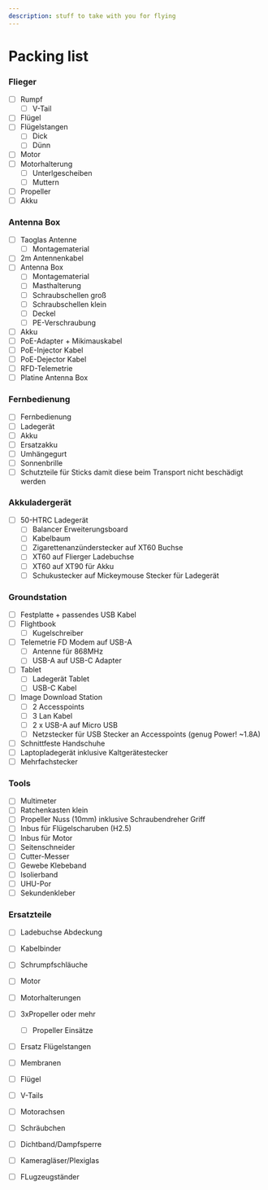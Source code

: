 ```yaml
---
description: stuff to take with you for flying
---
```


# Packing list

### Flieger

* [ ] Rumpf
  * [ ] V-Tail
* [ ] Flügel
* [ ] Flügelstangen
  * [ ] Dick
  * [ ] Dünn
* [ ] Motor
* [ ] Motorhalterung
  * [ ] Unterlgescheiben
  * [ ] Muttern
* [ ] Propeller
* [ ] Akku

### Antenna Box

* [ ] Taoglas Antenne
  * [ ] Montagematerial
* [ ] 2m Antennenkabel
* [ ] Antenna Box
  * [ ] Montagematerial
  * [ ] Masthalterung
  * [ ] Schraubschellen groß
  * [ ] Schraubschellen klein
  * [ ] Deckel
  * [ ] PE-Verschraubung
* [ ] Akku
* [ ] PoE-Adapter + Mikimauskabel
* [ ] PoE-Injector Kabel                                                                                                                                                 
* [ ] PoE-Dejector Kabel
* [ ] RFD-Telemetrie
* [ ] Platine Antenna Box

### Fernbedienung

* [ ] Fernbedienung
* [ ] Ladegerät
* [ ] Akku
* [ ] Ersatzakku
* [ ] Umhängegurt
* [ ] Sonnenbrille
* [ ] Schutzteile für Sticks damit diese beim Transport nicht beschädigt werden

### Akkuladergerät

* [ ] 50-HTRC Ladegerät
  * [ ] Balancer Erweiterungsboard 
  * [ ] Kabelbaum
  * [ ] Zigarettenanzünderstecker auf XT60 Buchse
  * [ ] XT60 auf Flierger Ladebuchse
  * [ ] XT60 auf XT90 für Akku
  * [ ] Schukustecker auf Mickeymouse Stecker für Ladegerät

### Groundstation

* [ ] Festplatte + passendes USB Kabel
* [ ] Flightbook
  * [ ] Kugelschreiber
* [ ] Telemetrie FD Modem auf USB-A
  * [ ] Antenne für 868MHz
  * [ ] USB-A auf USB-C Adapter
* [ ] Tablet
  * [ ] Ladegerät Tablet
  * [ ] USB-C Kabel
* [ ] Image Download Station
  * [ ] 2 Accesspoints
  * [ ] 3 Lan Kabel
  * [ ] 2 x USB-A auf Micro USB
  * [ ] Netzstecker für USB Stecker an Accesspoints \(genug Power! ~1.8A\)
* [ ] Schnittfeste Handschuhe
* [ ] Laptopladegerät inklusive Kaltgerätestecker
* [ ] Mehrfachstecker

### Tools

* [ ] Multimeter
* [ ] Ratchenkasten klein
* [ ] Propeller Nuss \(10mm\) inklusive Schraubendreher Griff
* [ ] Inbus für Flügelscharuben \(H2.5\)
* [ ] Inbus für Motor
* [ ] Seitenschneider
* [ ] Cutter-Messer
* [ ] Gewebe Klebeband
* [ ] Isolierband
* [ ] UHU-Por
* [ ] Sekundenkleber

### Ersatzteile

* [ ] Ladebuchse Abdeckung
* [ ] Kabelbinder
* [ ] Schrumpfschläuche
* [ ] Motor
* [ ] Motorhalterungen
* [ ] 3xPropeller oder mehr 
  * [ ] Propeller Einsätze
* [ ] Ersatz Flügelstangen
* [ ] Membranen
* [ ] Flügel
* [ ] V-Tails
* [ ] Motorachsen
* [ ] Schräubchen
* [ ] Dichtband/Dampfsperre
* [ ] Kameragläser/Plexiglas
* [ ] FLugzeugständer



